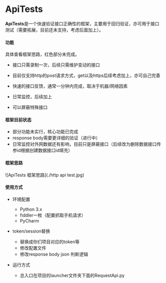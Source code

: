 # ApiTests
**ApiTests**是一个快速验证接口正确性的框架，主要用于回归验证，亦可用于接口测试（需要拓展，目前还未支持，考虑后面加上）。

#### 功能

具体查看框架思路，红色部分未完成。

- 接口只需录制一次，后续只需维护变动的接口


- 目前仅支持http的post请求方式，get以及https后续考虑加上，亦可自己完善
- 快速的接口反馈，通常一分钟内完成，取决于机器/网络因素
- 日常监控，后续加上
- 可以屏蔽特殊接口



#### 框架目前状态

- 部分功能未实行，核心功能已完成
- response body需要更详细的验证（进行中）
- 日常监控对外网数据还有影响，目前只是屏蔽接口（后续改为删除数据接口传参id根据创建数据接口id填充）



#### 框架思路

![ApiTests 框架思路](./http api test.jpg)



#### 使用方式

- 环境配置
  - Python 3.x
  - fiddler一枚（配置抓取手机请求）
  - PyCharm 


- token/session替换
  - 替换成你们项目对应的token等
  - 修改配置文件
  - 修改response body json 判断逻辑


- 运行方式
  - 总入口在项目的launcher文件夹下面的RequestApi.py